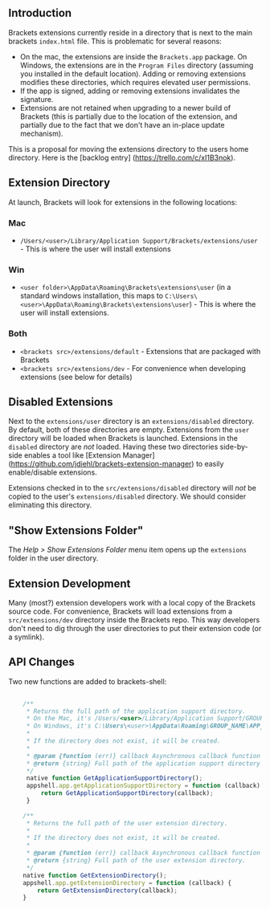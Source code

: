## Introduction

Brackets extensions currently reside in a directory that is next to the main brackets `index.html` file. This is problematic for several reasons:

* On the mac, the extensions are inside the `Brackets.app` package. On Windows, the extensions are in the `Program Files` directory (assuming you installed in the default location). Adding or removing extensions modifies these directories, which requires elevated user permissions.
* If the app is signed, adding or removing extensions invalidates the signature.
* Extensions are not retained when upgrading to a newer build of Brackets (this is partially due to the location of the extension, and partially due to the fact that we don't have an in-place update mechanism).

This is a proposal for moving the extensions directory to the users home directory. Here is the [backlog entry] (https://trello.com/c/xI1B3nok).

## Extension Directory

At launch, Brackets will look for extensions in the following locations:

### Mac

* `/Users/<user>/Library/Application Support/Brackets/extensions/user` - This is where the user will install extensions

### Win

* `<user folder>\AppData\Roaming\Brackets\extensions\user` (in a standard windows installation, this maps to `C:\Users\<user>\AppData\Roaming\Brackets\extensions\user`) - This is where the user will install extensions.

### Both

* `<brackets src>/extensions/default` - Extensions that are packaged with Brackets 
* `<brackets src>/extensions/dev` - For convenience when developing extensions (see below for details)

## Disabled Extensions

Next to the `extensions/user` directory is an `extensions/disabled` directory. By default, both of these directories are empty. Extensions from the `user` directory will be loaded when Brackets is launched. Extensions in the `disabled` directory are _not_ loaded. Having these two directories side-by-side enables a tool like [Extension Manager] (https://github.com/jdiehl/brackets-extension-manager) to easily enable/disable extensions.

Extensions checked in to the `src/extensions/disabled` directory will _not_ be copied to the user's `extensions/disabled` directory. We should consider eliminating this directory. 

## "Show Extensions Folder"

The _Help > Show Extensions Folder_ menu item opens up the `extensions` folder in the user directory. 

## Extension Development

Many (most?) extension developers work with a local copy of the Brackets source code. For convenience, Brackets will load extensions from a `src/extensions/dev` directory inside the Brackets repo. This way developers don't need to dig through the user directories to put their extension code (or a symlink).

## API Changes

Two new functions are added to brackets-shell:

```javascript
 
    /**
     * Returns the full path of the application support directory.
     * On the Mac, it's /Users/<user>/Library/Application Support/GROUP_NAME/APP_NAME
     * On Windows, it's C:\Users\<user>\AppData\Roaming\GROUP_NAME\APP_NAME
     *
     * If the directory does not exist, it will be created.
     *
     * @param {function (err)} callback Asynchronous callback function with one argument (the error)
     * @return {string} Full path of the application support directory
     */
     native function GetApplicationSupportDirectory();
     appshell.app.getApplicationSupportDirectory = function (callback) {
         return GetApplicationSupportDirectory(callback);
     }
 
    /**
     * Returns the full path of the user extension directory.
     *
     * If the directory does not exist, it will be created.
     *
     * @param {function (err)} callback Asynchronous callback function with one argument (the error)
     * @return {string} Full path of the user extension directory.
     */
    native function GetExtensionDirectory();
    appshell.app.getExtensionDirectory = function (callback) {
        return GetExtensionDirectory(callback);
    }
```